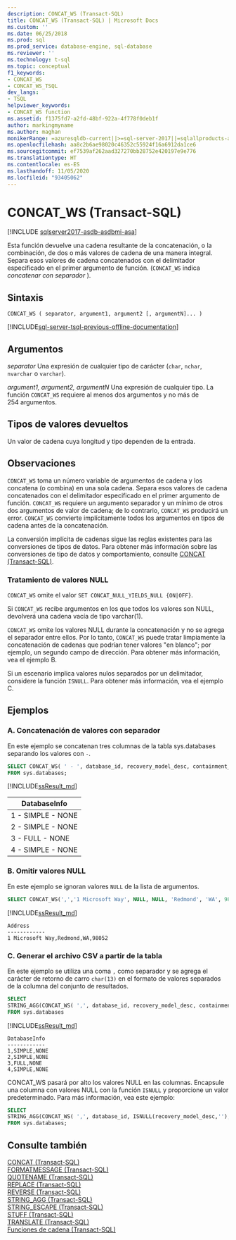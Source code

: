 ```yaml
---
description: CONCAT_WS (Transact-SQL)
title: CONCAT_WS (Transact-SQL) | Microsoft Docs
ms.custom: ''
ms.date: 06/25/2018
ms.prod: sql
ms.prod_service: database-engine, sql-database
ms.reviewer: ''
ms.technology: t-sql
ms.topic: conceptual
f1_keywords:
- CONCAT_WS
- CONCAT_WS_TSQL
dev_langs:
- TSQL
helpviewer_keywords:
- CONCAT_WS function
ms.assetid: f1375fd7-a2fd-48bf-922a-4f778f0deb1f
author: markingmyname
ms.author: maghan
monikerRange: =azuresqldb-current||>=sql-server-2017||=sqlallproducts-allversions||>=sql-server-linux-2017||=azuresqldb-mi-current||=azure-sqldw-latest
ms.openlocfilehash: aa8c2b6ae98020c46352c55924f16a6912da1ce6
ms.sourcegitcommit: ef7539af262aad327270bb28752e420197e9e776
ms.translationtype: HT
ms.contentlocale: es-ES
ms.lasthandoff: 11/05/2020
ms.locfileid: "93405062"
---
```

# <a name="concat_ws-transact-sql"></a>CONCAT_WS (Transact-SQL)
[!INCLUDE [sqlserver2017-asdb-asdbmi-asa](../../includes/applies-to-version/sqlserver2017-asdb-asdbmi-asa.md)]

Esta función devuelve una cadena resultante de la concatenación, o la combinación, de dos o más valores de cadena de una manera integral. Separa esos valores de cadena concatenados con el delimitador especificado en el primer argumento de función. (`CONCAT_WS` indica *concatenar con separador* ).

##  <a name="syntax"></a>Sintaxis   
```syntaxsql
CONCAT_WS ( separator, argument1, argument2 [, argumentN]... )
```

[!INCLUDE[sql-server-tsql-previous-offline-documentation](../../includes/sql-server-tsql-previous-offline-documentation.md)]

## <a name="arguments"></a>Argumentos
*separator* Una expresión de cualquier tipo de carácter (`char`, `nchar`, `nvarchar` o `varchar`).

*argument1, argument2, argumentN* Una expresión de cualquier tipo. La función `CONCAT_WS` requiere al menos dos argumentos y no más de 254 argumentos.

## <a name="return-types"></a>Tipos de valores devueltos
Un valor de cadena cuya longitud y tipo dependen de la entrada.

## <a name="remarks"></a>Observaciones   
`CONCAT_WS` toma un número variable de argumentos de cadena y los concatena (o combina) en una sola cadena. Separa esos valores de cadena concatenados con el delimitador especificado en el primer argumento de función. `CONCAT_WS` requiere un argumento separador y un mínimo de otros dos argumentos de valor de cadena; de lo contrario, `CONCAT_WS` producirá un error. `CONCAT_WS` convierte implícitamente todos los argumentos en tipos de cadena antes de la concatenación. 

La conversión implícita de cadenas sigue las reglas existentes para las conversiones de tipos de datos. Para obtener más información sobre las conversiones de tipo de datos y comportamiento, consulte [CONCAT (Transact-SQL)](../../t-sql/functions/concat-transact-sql.md).

### <a name="treatment-of-null-values"></a>Tratamiento de valores NULL

`CONCAT_WS` omite el valor `SET CONCAT_NULL_YIELDS_NULL {ON|OFF}`.

Si `CONCAT_WS` recibe argumentos en los que todos los valores son NULL, devolverá una cadena vacía de tipo varchar(1).

`CONCAT_WS` omite los valores NULL durante la concatenación y no se agrega el separador entre ellos. Por lo tanto, `CONCAT_WS` puede tratar limpiamente la concatenación de cadenas que podrían tener valores "en blanco"; por ejemplo, un segundo campo de dirección. Para obtener más información, vea el ejemplo B.

Si un escenario implica valores nulos separados por un delimitador, considere la función `ISNULL`. Para obtener más información, vea el ejemplo C.

## <a name="examples"></a>Ejemplos   

### <a name="a--concatenating-values-with-separator"></a>A.  Concatenación de valores con separador
En este ejemplo se concatenan tres columnas de la tabla sys.databases separando los valores con `-`.   

```sql
SELECT CONCAT_WS( ' - ', database_id, recovery_model_desc, containment_desc) AS DatabaseInfo
FROM sys.databases;
```

[!INCLUDE[ssResult_md](../../includes/ssresult-md.md)]   

|DatabaseInfo |  
|---------|
|1 - SIMPLE - NONE |
|2 - SIMPLE - NONE |
|3 - FULL - NONE |
|4 - SIMPLE - NONE |


### <a name="b--skipping-null-values"></a>B.  Omitir valores NULL
En este ejemplo se ignoran valores `NULL` de la lista de argumentos.

```sql
SELECT CONCAT_WS(',','1 Microsoft Way', NULL, NULL, 'Redmond', 'WA', 98052) AS Address;
```

[!INCLUDE[ssResult_md](../../includes/ssresult-md.md)]   

```
Address
------------   
1 Microsoft Way,Redmond,WA,98052
```

### <a name="c--generating-csv-file-from-table"></a>C.  Generar el archivo CSV a partir de la tabla
En este ejemplo se utiliza una coma `,` como separador y se agrega el carácter de retorno de carro `char(13)` en el formato de valores separados de la columna del conjunto de resultados.

```sql
SELECT 
STRING_AGG(CONCAT_WS( ',', database_id, recovery_model_desc, containment_desc), char(13)) AS DatabaseInfo
FROM sys.databases
```

[!INCLUDE[ssResult_md](../../includes/ssresult-md.md)]   

```
DatabaseInfo
------------   
1,SIMPLE,NONE
2,SIMPLE,NONE
3,FULL,NONE 
4,SIMPLE,NONE 
```

CONCAT_WS pasará por alto los valores NULL en las columnas. Encapsule una columna con valores NULL con la función `ISNULL` y proporcione un valor predeterminado. Para más información, vea este ejemplo:

```sql
SELECT 
STRING_AGG(CONCAT_WS( ',', database_id, ISNULL(recovery_model_desc,''), ISNULL(containment_desc,'N/A')), char(13)) AS DatabaseInfo
FROM sys.databases;
```

## <a name="see-also"></a>Consulte también
 [CONCAT &#40;Transact-SQL&#41;](../../t-sql/functions/concat-transact-sql.md)  
 [FORMATMESSAGE &#40;Transact-SQL&#41;](../../t-sql/functions/formatmessage-transact-sql.md)  
 [QUOTENAME &#40;Transact-SQL&#41;](../../t-sql/functions/quotename-transact-sql.md)  
 [REPLACE &#40;Transact-SQL&#41;](../../t-sql/functions/replace-transact-sql.md)  
 [REVERSE &#40;Transact-SQL&#41;](../../t-sql/functions/reverse-transact-sql.md)  
 [STRING_AGG &#40;Transact-SQL&#41;](../../t-sql/functions/string-agg-transact-sql.md)  
 [STRING_ESCAPE &#40;Transact-SQL&#41;](../../t-sql/functions/string-escape-transact-sql.md)  
 [STUFF &#40;Transact-SQL&#41;](../../t-sql/functions/stuff-transact-sql.md)  
 [TRANSLATE &#40;Transact-SQL&#41;](../../t-sql/functions/translate-transact-sql.md)  
 [Funciones de cadena &#40;Transact-SQL&#41;](../../t-sql/functions/string-functions-transact-sql.md)  

